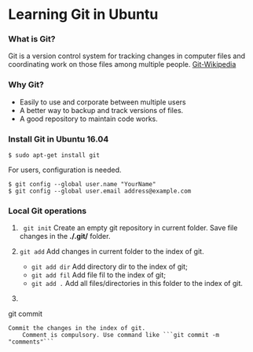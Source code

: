 # Learning Git in Ubuntu

### What is Git? 
Git is a version control system for tracking changes in computer files and coordinating work on those files among multiple people. [Git-Wikipedia](https://en.wikipedia.org/wiki/Git)

### Why Git? 
- Easily to use and corporate between multiple users
- A better way to backup and track versions of files.
- A good repository to maintain code works. 
 
### Install Git in Ubuntu 16.04 

```
$ sudo apt-get install git
```
For users, configuration is needed.

```
$ git config --global user.name "YourName"
$ git config --global user.email address@example.com
```

### Local Git operations 
1. ``` git init```
Create an empty git repository in current folder. Save file changes in the **./.git/** folder. 

2. ``` git add ```
Add changes in current folder to the index of git.  
	* <code>git add dir</code>  Add directory dir to the index of git;  
	* <code>git add fil</code>  Add file fil to the index of git;  
	* <code>git add .</code> Add all files/directories in this folder to the index of git.  

3. ```
git commit
```
Commit the changes in the index of git.  
    Comment is compulsory. Use command like ```git commit -m "comments"```
 
